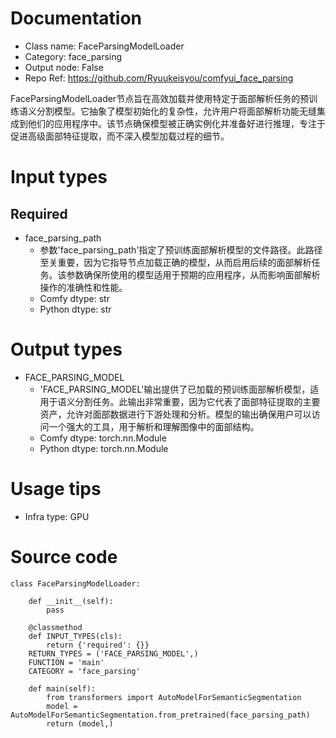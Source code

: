 # Documentation
- Class name: FaceParsingModelLoader
- Category: face_parsing
- Output node: False
- Repo Ref: https://github.com/Ryuukeisyou/comfyui_face_parsing

FaceParsingModelLoader节点旨在高效加载并使用特定于面部解析任务的预训练语义分割模型。它抽象了模型初始化的复杂性，允许用户将面部解析功能无缝集成到他们的应用程序中。该节点确保模型被正确实例化并准备好进行推理，专注于促进高级面部特征提取，而不深入模型加载过程的细节。

# Input types
## Required
- face_parsing_path
    - 参数'face_parsing_path'指定了预训练面部解析模型的文件路径。此路径至关重要，因为它指导节点加载正确的模型，从而启用后续的面部解析任务。该参数确保所使用的模型适用于预期的应用程序，从而影响面部解析操作的准确性和性能。
    - Comfy dtype: str
    - Python dtype: str

# Output types
- FACE_PARSING_MODEL
    - 'FACE_PARSING_MODEL'输出提供了已加载的预训练面部解析模型，适用于语义分割任务。此输出非常重要，因为它代表了面部特征提取的主要资产，允许对面部数据进行下游处理和分析。模型的输出确保用户可以访问一个强大的工具，用于解析和理解图像中的面部结构。
    - Comfy dtype: torch.nn.Module
    - Python dtype: torch.nn.Module

# Usage tips
- Infra type: GPU

# Source code
```
class FaceParsingModelLoader:

    def __init__(self):
        pass

    @classmethod
    def INPUT_TYPES(cls):
        return {'required': {}}
    RETURN_TYPES = ('FACE_PARSING_MODEL',)
    FUNCTION = 'main'
    CATEGORY = 'face_parsing'

    def main(self):
        from transformers import AutoModelForSemanticSegmentation
        model = AutoModelForSemanticSegmentation.from_pretrained(face_parsing_path)
        return (model,)
```